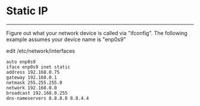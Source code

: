 # Static IP
-----
Figure out what your network device is called via "ifconfig". The following example assumes your device name is "enp0s9"

edit /etc/network/interfaces

```
auto enp0s9
iface enp0s9 inet static
address 192.168.0.75
gateway 192.168.0.1
netmask 255.255.255.0
network 192.168.0.0
broadcast 192.168.0.255
dns-nameservers 8.8.8.8 8.8.4.4
```
